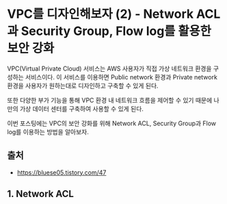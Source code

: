 # VPC를 디자인해보자 (2) - Network ACL 과 Security Group, Flow log를 활용한 보안 강화
VPC(Virtual Private Cloud) 서비스는 AWS 사용자가 직접 가상 네트워크 환경을 구성하는 서비스이다. 
이 서비스를 이용하면 Public network 환경과 Private network 환경을 사용자가 원하는대로 디자인하고 구축할 수 있게 된다.

또한 다양한 부가 기능을 통해 VPC 환경 내 네트워크 흐름을 제어할 수 있기 때문에 나만의 가상 데이터 센터를 구축하여 사용할 수 있게 된다.

이번 포스팅에는 VPC의 보안 강화를 위해 Network ACL,  Security Group과 Flow log를 이용하는 방법을 알아보자.

## 출처
- https://bluese05.tistory.com/47

## 1. Network ACL

